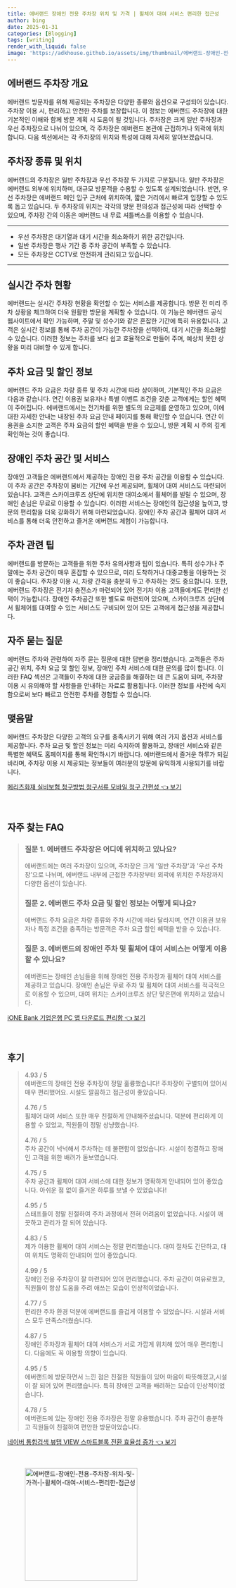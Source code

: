 ```yaml
---
title: 에버랜드 장애인 전용 주차장 위치 및 가격 | 휠체어 대여 서비스 편리한 접근성
author: bing
date: 2025-01-31
categories: [Blogging]
tags: [writing]
render_with_liquid: false
image: 'https://adkhouse.github.io/assets/img/thumbnail/에버랜드-장애인-전용-주차장-위치-및-가격-|-휠체어-대여-서비스-편리한-접근성.webp'
---
```



<h2 id='에버랜드 주차장 개요'>에버랜드 주차장 개요</h2>

<p>에버랜드 방문자를 위해 제공되는 주차장은 다양한 종류와 옵션으로 구성되어 있습니다. 주차장 이용 시, 편리하고 안전한 주차를 보장합니다. 이 정보는 에버랜드 주차장에 대한 기본적인 이해와 함께 방문 계획 시 도움이 될 것입니다. 주차장은 크게 일반 주차장과 우선 주차장으로 나뉘어 있으며, 각 주차장은 에버랜드 본관에 근접하거나 외곽에 위치합니다. 다음 섹션에서는 각 주차장의 위치와 특성에 대해 자세히 알아보겠습니다.</p>

<h2 id='주차장 종류 및 위치'>주차장 종류 및 위치</h2>

<p>에버랜드의 주차장은 일반 주차장과 우선 주차장 두 가지로 구분됩니다. 일반 주차장은 에버랜드 외부에 위치하며, 대규모 방문객을 수용할 수 있도록 설계되었습니다. 반면, 우선 주차장은 에버랜드 메인 입구 근처에 위치하여, 짧은 거리에서 빠르게 입장할 수 있도록 돕고 있습니다. 두 주차장의 위치는 각각의 방문 편의성과 접근성에 따라 선택할 수 있으며, 주차장 간의 이동은 에버랜드 내 무료 셔틀버스를 이용할 수 있습니다.</p>

<hr />

<ul>
    <li>우선 주차장은 대기열과 대기 시간을 최소화하기 위한 공간입니다.</li>
    <li>일반 주차장은 행사 기간 중 주차 공간이 부족할 수 있습니다.</li>
    <li>모든 주차장은 CCTV로 안전하게 관리되고 있습니다.</li>
</ul>

<hr />

<h2 id='실시간 주차 현황'>실시간 주차 현황</h2>

<p>에버랜드는 실시간 주차장 현황을 확인할 수 있는 서비스를 제공합니다. 방문 전 미리 주차 상황을 체크하여 더욱 원활한 방문을 계획할 수 있습니다. 이 기능은 에버랜드 공식 웹사이트에서 확인 가능하며, 주말 및 성수기와 같은 혼잡한 기간에 특히 유용합니다. 고객은 실시간 정보를 통해 주차 공간이 가능한 주차장을 선택하여, 대기 시간을 최소화할 수 있습니다. 이러한 정보는 주차를 보다 쉽고 효율적으로 만들어 주며, 예상치 못한 상황을 미리 대비할 수 있게 합니다.</p>

<h2 id='주차 요금 및 할인 정보'>주차 요금 및 할인 정보</h2>

<p>에버랜드 주차 요금은 차량 종류 및 주차 시간에 따라 상이하며, 기본적인 주차 요금은 다음과 같습니다. 연간 이용권 보유자나 특별 이벤트 조건을 갖춘 고객에게는 할인 혜택이 주어집니다. 에버랜드에서는 전기차를 위한 별도의 요금제를 운영하고 있으며, 이에 대한 자세한 안내는 내장된 주차 요금 안내 페이지를 통해 확인할 수 있습니다. 연간 이용권을 소지한 고객은 주차 요금의 할인 혜택을 받을 수 있으니, 방문 계획 시 주의 깊게 확인하는 것이 좋습니다.</p>

<h2 id='장애인 주차 공간 및 서비스'>장애인 주차 공간 및 서비스</h2>

<p>장애인 고객들은 에버랜드에서 제공하는 장애인 전용 주차 공간을 이용할 수 있습니다. 이 주차 공간은 주차장이 붐비는 기간에 우선 제공되며, 휠체어 대여 서비스도 마련되어 있습니다. 고객은 스카이크루즈 상단에 위치한 대여소에서 휠체어를 빌릴 수 있으며, 장애인 손님은 무료로 이용할 수 있습니다. 이러한 서비스는 장애인의 접근성을 높이고, 방문의 편리함을 더욱 강화하기 위해 마련되었습니다. 장애인 주차 공간과 휠체어 대여 서비스를 통해 더욱 안전하고 즐거운 에버랜드 체험이 가능합니다.</p>

<h2 id='주차 관련 팁'>주차 관련 팁</h2>

<p>에버랜드를 방문하는 고객들을 위한 주차 유의사항과 팁이 있습니다. 특히 성수기나 주말에는 주차 공간이 매우 혼잡할 수 있으므로, 미리 도착하거나 대중교통을 이용하는 것이 좋습니다. 주차장 이용 시, 차량 간격을 충분히 두고 주차하는 것도 중요합니다. 또한, 에버랜드 주차장은 전기차 충전소가 마련되어 있어 전기차 이용 고객들에게도 편리한 선택이 가능합니다. 장애인 주차공간 또한 별도로 마련되어 있으며, 스카이크루즈 상단에서 휠체어를 대여할 수 있는 서비스도 구비되어 있어 모든 고객에게 접근성을 제공합니다.</p>

<h2 id='자주 묻는 질문'>자주 묻는 질문</h2>

<p>에버랜드 주차와 관련하여 자주 묻는 질문에 대한 답변을 정리했습니다. 고객들은 주차 공간 위치, 주차 요금 및 할인 정보, 장애인 주차 서비스에 대한 문의를 많이 합니다. 이러한 FAQ 섹션은 고객들이 주차에 대한 궁금증을 해결하는 데 큰 도움이 되며, 주차장 이용 시 유의해야 할 사항들을 안내하는 자료로 활용됩니다. 이러한 정보를 사전에 숙지함으로써 보다 빠르고 안전한 주차를 경험할 수 있습니다.</p>

<h2 id='맺음말'>맺음말</h2>

<p>에버랜드 주차장은 다양한 고객의 요구를 충족시키기 위해 여러 가지 옵션과 서비스를 제공합니다. 주차 요금 및 할인 정보는 미리 숙지하여 활용하고, 장애인 서비스와 같은 특별한 혜택도 홈페이지를 통해 확인하시기 바랍니다. 에버랜드에서 즐거운 하루가 되길 바라며, 주차장 이용 시 제공되는 정보들이 여러분의 방문에 유익하게 사용되기를 바랍니다.</p>


<p><a class="click-button" title="메리츠화재 실비보험 청구방법 청구서류 모바일 청구 간편성" href="https://adkhouse.github.io/posts/%EB%A9%94%EB%A6%AC%EC%B8%A0%ED%99%94%EC%9E%AC-%EC%8B%A4%EB%B9%84%EB%B3%B4%ED%97%98-%EC%B2%AD%EA%B5%AC%EB%B0%A9%EB%B2%95-%EC%B2%AD%EA%B5%AC%EC%84%9C%EB%A5%98-%EB%AA%A8%EB%B0%94%EC%9D%BC-%EC%B2%AD%EA%B5%AC-%EA%B0%84%ED%8E%B8%EC%84%B1/" rel="dofollow">메리츠화재 실비보험 청구방법 청구서류 모바일 청구 간편성 👈 보기</a></p><br>
<h2 id='자주_찾는_FAQ'>자주 찾는 FAQ</h2>
<div itemscope="" itemtype="https://schema.org/FAQPage"> 
<blockquote> 
<div itemscope="" itemprop="mainEntity" itemtype="https://schema.org/Question"> 
<h3 itemprop="name">질문 1. 에버랜드 주차장은 어디에 위치하고 있나요?</h3> 
<div itemscope="" itemprop="acceptedAnswer" itemtype="https://schema.org/Answer"> 
<span itemprop="text"> 
<p>에버랜드에는 여러 주차장이 있으며, 주차장은 크게 '일반 주차장'과 '우선 주차장'으로 나뉘며, 에버랜드 내부에 근접한 주차장부터 외곽에 위치한 주차장까지 다양한 옵션이 있습니다.</p> 
</span> 
</div> 
</div> 
<div itemscope="" itemprop="mainEntity" itemtype="https://schema.org/Question"> 
<h3 itemprop="name">질문 2. 에버랜드 주차 요금 및 할인 정보는 어떻게 되나요?</h3> 
<div itemscope="" itemprop="acceptedAnswer" itemtype="https://schema.org/Answer"> 
<span itemprop="text"> 
<p>에버랜드 주차 요금은 차량 종류와 주차 시간에 따라 달라지며, 연간 이용권 보유자나 특정 조건을 충족하는 방문객은 주차 요금 할인 혜택을 받을 수 있습니다.</p> 
</span> 
</div> 
</div> 
<div itemscope="" itemprop="mainEntity" itemtype="https://schema.org/Question"> 
<h3 itemprop="name">질문 3. 에버랜드의 장애인 주차 및 휠체어 대여 서비스는 어떻게 이용할 수 있나요?</h3> 
<div itemscope="" itemprop="acceptedAnswer" itemtype="https://schema.org/Answer"> 
<span itemprop="text"> 
<p>에버랜드는 장애인 손님들을 위해 장애인 전용 주차장과 휠체어 대여 서비스를 제공하고 있습니다. 장애인 손님은 무료 주차 및 휠체어 대여 서비스를 적극적으로 이용할 수 있으며, 대여 위치는 스카이크루즈 상단 맞은편에 위치하고 있습니다.</p> 
</span> 
</div> 
</div> 
</blockquote> 
</div>
<p><a class="click-button" title="iONE Bank 기업은행 PC 앱 다운로드 편리함" href="https://adkhouse.github.io/posts/iONE-Bank-%EA%B8%B0%EC%97%85%EC%9D%80%ED%96%89-PC-%EC%95%B1-%EB%8B%A4%EC%9A%B4%EB%A1%9C%EB%93%9C-%ED%8E%B8%EB%A6%AC%ED%95%A8/" rel="dofollow">iONE Bank 기업은행 PC 앱 다운로드 편리함 👈 보기</a></p><br>
<h2 id='후기'>후기</h2>
<div itemscope itemtype="https://schema.org/Product">
  <blockquote>
  <div itemprop="review" itemscope itemtype="https://schema.org/Review">
      <div itemprop="reviewRating" itemscope itemtype="https://schema.org/Rating"> <span itemprop="ratingValue">4.93</span> / <span itemprop="bestRating">5</span> </div>
      <span itemprop="reviewBody">에버랜드의 장애인 전용 주차장이 정말 훌륭했습니다! 주차장이 구별되어 있어서 매우 편리했어요. 시설도 깔끔하고 접근성이 좋았습니다.</span>
  </div>
  <br>
  <div itemprop="review" itemscope itemtype="https://schema.org/Review">
      <div itemprop="reviewRating" itemscope itemtype="https://schema.org/Rating"> <span itemprop="ratingValue">4.76</span> / <span itemprop="bestRating">5</span> </div>
      <span itemprop="reviewBody">휠체어 대여 서비스 또한 매우 친절하게 안내해주셨습니다. 덕분에 편리하게 이용할 수 있었고, 직원들이 정말 상냥했습니다.</span>
  </div>
  <br>
  <div itemprop="review" itemscope itemtype="https://schema.org/Review">
      <div itemprop="reviewRating" itemscope itemtype="https://schema.org/Rating"> <span itemprop="ratingValue">4.76</span> / <span itemprop="bestRating">5</span> </div>
      <span itemprop="reviewBody">주차 공간이 넉넉해서 주차하는 데 불편함이 없었습니다. 시설이 청결하고 장애인 고객을 위한 배려가 돋보였습니다.</span>
  </div>
  <br>
  <div itemprop="review" itemscope itemtype="https://schema.org/Review">
      <div itemprop="reviewRating" itemscope itemtype="https://schema.org/Rating"> <span itemprop="ratingValue">4.75</span> / <span itemprop="bestRating">5</span> </div>
      <span itemprop="reviewBody">주차 공간과 휠체어 대여 서비스에 대한 정보가 명확하게 안내되어 있어 좋았습니다. 아쉬운 점 없이 즐거운 하루를 보낼 수 있었습니다!</span>
  </div>
  <br>
  <div itemprop="review" itemscope itemtype="https://schema.org/Review">
      <div itemprop="reviewRating" itemscope itemtype="https://schema.org/Rating"> <span itemprop="ratingValue">4.95</span> / <span itemprop="bestRating">5</span> </div>
      <span itemprop="reviewBody">스태프들이 정말 친절하여 주차 과정에서 전혀 어려움이 없었습니다. 시설이 깨끗하고 관리가 잘 되어 있습니다.</span>
  </div>
  <br>
  <div itemprop="review" itemscope itemtype="https://schema.org/Review">
      <div itemprop="reviewRating" itemscope itemtype="https://schema.org/Rating"> <span itemprop="ratingValue">4.83</span> / <span itemprop="bestRating">5</span> </div>
      <span itemprop="reviewBody">제가 이용한 휠체어 대여 서비스는 정말 편리했습니다. 대여 절차도 간단하고, 대여 위치도 명확히 안내되어 있어 좋았습니다.</span>
  </div>
  <br>
  <div itemprop="review" itemscope itemtype="https://schema.org/Review">
      <div itemprop="reviewRating" itemscope itemtype="https://schema.org/Rating"> <span itemprop="ratingValue">4.99</span> / <span itemprop="bestRating">5</span> </div>
      <span itemprop="reviewBody">장애인 전용 주차장이 잘 마련되어 있어 편리했습니다. 주차 공간이 여유로웠고, 직원들이 항상 도움을 주려 애쓰는 모습이 인상적이었습니다.</span>
  </div>
  <br>
  <div itemprop="review" itemscope itemtype="https://schema.org/Review">
      <div itemprop="reviewRating" itemscope itemtype="https://schema.org/Rating"> <span itemprop="ratingValue">4.77</span> / <span itemprop="bestRating">5</span> </div>
      <span itemprop="reviewBody">편리한 주차 환경 덕분에 에버랜드를 즐겁게 이용할 수 있었습니다. 시설과 서비스 모두 만족스러웠습니다.</span>
  </div>
  <br>
  <div itemprop="review" itemscope itemtype="https://schema.org/Review">
      <div itemprop="reviewRating" itemscope itemtype="https://schema.org/Rating"> <span itemprop="ratingValue">4.87</span> / <span itemprop="bestRating">5</span> </div>
      <span itemprop="reviewBody">장애인 주차장과 휠체어 대여 서비스가 서로 가깝게 위치해 있어 매우 편리합니다. 다음에도 꼭 이용할 의향이 있습니다.</span>
  </div>
  <br>
  <div itemprop="review" itemscope itemtype="https://schema.org/Review">
      <div itemprop="reviewRating" itemscope itemtype="https://schema.org/Rating"> <span itemprop="ratingValue">4.95</span> / <span itemprop="bestRating">5</span> </div>
      <span itemprop="reviewBody">에버랜드에 방문하면서 느낀 점은 친절한 직원들이 있어 마음이 따뜻해졌고,시설이 잘 되어 있어 편리했습니다. 특히 장애인 고객을 배려하는 모습이 인상적이었습니다.</span>
  </div>
  <br>
  <div itemprop="review" itemscope itemtype="https://schema.org/Review">
      <div itemprop="reviewRating" itemscope itemtype="https://schema.org/Rating"> <span itemprop="ratingValue">4.78</span> / <span itemprop="bestRating">5</span> </div>
      <span itemprop="reviewBody">에버랜드에 있는 장애인 전용 주차장은 정말 유용했습니다. 주차 공간이 충분하고 직원들이 친절하여 편안한 방문이었습니다.</span>
  </div>
  </blockquote>
</div>
<p><a class="click-button" title="네이버 통합검색 뷰탭 VIEW 스마트블록 전환 효율성 증가" href="https://adkhouse.github.io/posts/%EB%84%A4%EC%9D%B4%EB%B2%84-%ED%86%B5%ED%95%A9%EA%B2%80%EC%83%89-%EB%B7%B0%ED%83%AD-VIEW-%EC%8A%A4%EB%A7%88%ED%8A%B8%EB%B8%94%EB%A1%9D-%EC%A0%84%ED%99%98-%ED%9A%A8%EC%9C%A8%EC%84%B1-%EC%A6%9D%EA%B0%80/" rel="dofollow">네이버 통합검색 뷰탭 VIEW 스마트블록 전환 효율성 증가 👈 보기</a></p><br>
<figure class="image"><img src="https://adkhouse.github.io/assets/img/thumbnail/에버랜드-장애인-전용-주차장-위치-및-가격-|-휠체어-대여-서비스-편리한-접근성.webp" alt="에버랜드-장애인-전용-주차장-위치-및-가격-|-휠체어-대여-서비스-편리한-접근성" width="256" height="256"></figure>